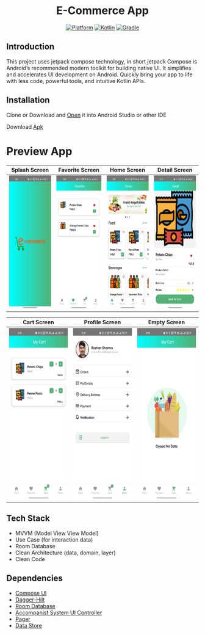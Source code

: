 <h1 align="center">
   E-Commerce App
</h1>
<p align="center">
  <a href="http://developer.android.com/index.html"><img alt="Platform" src="https://img.shields.io/badge/platform-Android-green.svg"></a>
  <a href="http://kotlinlang.org"><img alt="Kotlin" src="https://img.shields.io/badge/kotlin-1.6.10-blue.svg"></a>
  <a href="https://developer.android.com/studio/releases/gradle-plugin"><img alt="Gradle" src="https://img.shields.io/badge/gradle-7.4.0-yellow.svg"></a>
  <a href="https://github.com/https://github.com/roshansharma824/E-Commerce-App/><img alt="Star" src="https://img.shields.io/github/stars/HariAgus/GroceriesApp-Compose"></a>
</p>

## Introduction
<p>
This project uses jetpack compose technology,  in short jetpack Compose is Android’s recommended modern toolkit for building native UI. It simplifies and accelerates UI development on Android. Quickly bring your app to life with less code, powerful tools, and intuitive Kotlin APIs.

<p>

## Installation

Clone or Download and [Open](https://github.com/roshansharma824/E-Commerce-App.git  ) it into Android Studio or other IDE

Download [Apk](https://drive.google.com/file/d/1bvEtRJg60fhG74Y4BiRAOSzuGmnf27F1/view?usp=sharing)


# Preview App
| Splash Screen  | Favorite Screen | Home Screen | Detail Screen |
| ------------- | ------------- | ------------- | ------------- |
| <img src="assets/splash_page.png" height=350 width=2000/>  | <img src="assets/favorite_page.png" height=350 width=2000/> | <img src="assets/home_page.png" height=350 width=2000/> | <img src="assets/detail_page.png" height=350 width=2000/> |

| Cart Screen | Profile Screen | Empty Screen |
| ------------- | ------------- | ------------- |
| <img src="assets/cart_page.png" height=450 width=2000/>  | <img src="assets/profile_page.png" height=450 width=2000/> | <img src="assets/empty_page.png" height=450 width=2000/> |

<p>

## Tech Stack
- MVVM (Model View View Model)
- Use Case (for interaction data)
- Room Database
- Clean Architecture (data, domain, layer)
- Clean Code

## Dependencies
- [Compose UI](https://developer.android.com/jetpack/androidx/releases/compose-ui)
- [Dagger-Hilt](https://developer.android.com/training/dependency-injection/hilt-android)
- [Room Database](https://developer.android.com/training/data-storage/room)
- [Accompanist System UI Controller](https://google.github.io/accompanist/systemuicontroller/)
- [Pager](https://google.github.io/accompanist/pager/)
- [Data Store](https://developer.android.com/topic/libraries/architecture/datastore)

<p>
